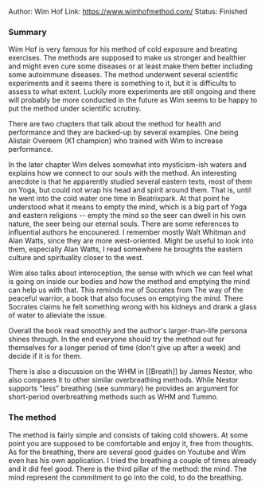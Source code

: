 Author: Wim Hof
Link: https://www.wimhofmethod.com/
Status: Finished

### Summary
Wim Hof is very famous for his method of cold exposure and breating exercises. The methods are supposed to make us stronger and healthier and might even cure some diseases or at least make them better including some autoimmune diseases. The method underwent several scientific experiments and it seems there is something to it, but it is difficults to assess to what extent. Luckily more experiments are still ongoing and there will probably be more conducted in the future as Wim seems to be happy to put the method under scientific scrutiny.

There are two chapters that talk about the method for health and performance and they are backed-up by several examples. One being Alistair Overeem (K1 champion) who trained with Wim to increase performance.

In the later chapter Wim delves somewhat into mysticism-ish waters and explains how we connect to our souls with the method. An interesting anecdote is that he apparently studied several eastern texts, most of them on Yoga, but could not wrap his head and spirit around them. That is, until he went into the cold water one time in Beatrixpark. At that point he understood what it means to empty the mind, which is a big part of Yoga and eastern religions -- empty the mind so the seer can dwell in his own nature, the seer being our eternal souls. There are some references to influential authors he encounered. I remember mostly Walt Whitman and Alan Watts, since they are more west-oriented. Might be useful to look into them, especially Alan Watts, I read somewhere he broughts the eastern culture and spirituality closer to the west.

Wim also talks about interoception, the sense with which we can feel what is going on inside our bodies and how the method and emptying the mind can help us with that. This reminds me of Socrates from The way of the peaceful warrior, a book that also focuses on emptying the mind. There Socrates claims he felt something wrong with his kidneys and drank a glass of water to alleviate the issue.

Overall the book read smoothly and the author's larger-than-life persona shines through. In the end everyone should try the method out for themselves for a longer period of time (don't give up after a week) and decide if it is for them.

There is also a discussion on the WHM in [[Breath]] by James Nestor, who also compares it to other similar overbreathing methods. While Nestor supports "less" breathing (see summary) he provides an argument for short-period overbreathing methods such as WHM and Tummo.

### The method
The method is fairly simple and consists of taking cold showers. At some point you are supposed to be comfortable and enjoy it, free from thoughts. As for the breathing, there are several good guides on Youtube and Wim even has his own application. I tried the breathing a couple of times already and it did feel good. There is the third pillar of the method: the mind. The mind represent the commitment to go into the cold, to do the breathing. 
